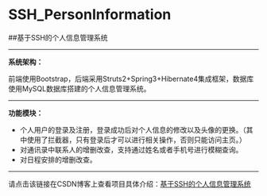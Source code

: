 # SSH_PersonInformation

##基于SSH的个人信息管理系统


----------
**系统架构：**

前端使用Bootstrap，后端采用Struts2+Spring3+Hibernate4集成框架，数据库使用MySQL数据库搭建的个人信息管理系统。


----------

**功能模块：**

 - 个人用户的登录及注册，登录成功后对个人信息的修改以及头像的更换。（其中使用了拦截器，只有登录后才可以进行相关操作，否则只能访问主页。）
 - 对通讯录中联系人的增删改查，支持通过姓名或者手机号进行模糊查询。
 - 对日程安排的增删改查。

----------

请点击该链接在CSDN博客上查看项目具体介绍：[基于SSH的个人信息管理系统](http://blog.csdn.net/hlk_1135/article/details/66472207)
